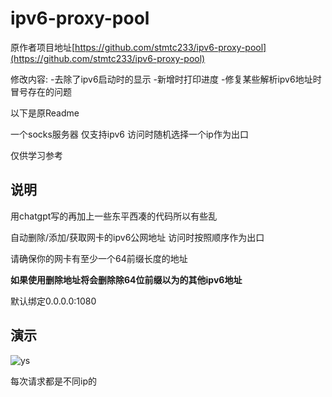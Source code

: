 # ipv6-proxy-pool

原作者项目地址[https://github.com/stmtc233/ipv6-proxy-pool](https://github.com/stmtc233/ipv6-proxy-pool)

修改内容:
  -去除了ipv6启动时的显示
  -新增时打印进度
  -修复某些解析ipv6地址时冒号存在的问题

以下是原Readme

一个socks服务器 仅支持ipv6 访问时随机选择一个ip作为出口

仅供学习参考

## 说明
用chatgpt写的再加上一些东平西凑的代码所以有些乱

自动删除/添加/获取网卡的ipv6公网地址 访问时按照顺序作为出口

请确保你的网卡有至少一个64前缀长度的地址

__如果使用删除地址将会删除除64位前缀以为的其他ipv6地址__

默认绑定0.0.0.0:1080

## 演示
![ys](https://github.com/stmtc233/ipv6-proxy-pool/blob/e18f0033c9b5c21a41fdec4613f67e8059582896/ys.gif)

每次请求都是不同ip的
